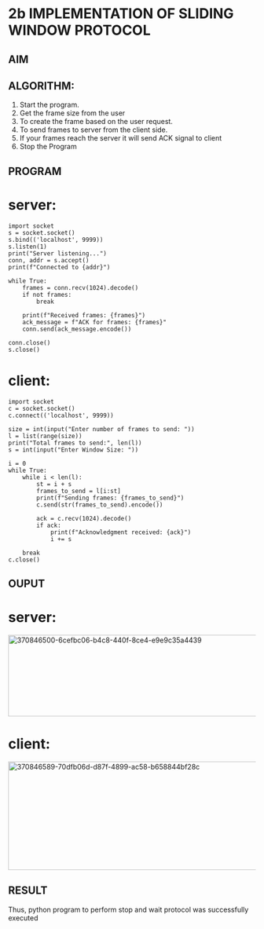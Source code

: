 # 2b IMPLEMENTATION OF SLIDING WINDOW PROTOCOL
## AIM
## ALGORITHM:
1. Start the program.
2. Get the frame size from the user
3. To create the frame based on the user request.
4. To send frames to server from the client side.
5. If your frames reach the server it will send ACK signal to client
6. Stop the Program
## PROGRAM
# server:
```
import socket
s = socket.socket()
s.bind(('localhost', 9999))
s.listen(1)
print("Server listening...")
conn, addr = s.accept()
print(f"Connected to {addr}")

while True:
    frames = conn.recv(1024).decode()
    if not frames:
        break

    print(f"Received frames: {frames}")
    ack_message = f"ACK for frames: {frames}"
    conn.send(ack_message.encode())

conn.close()  
s.close()
```
# client:
```
import socket
c = socket.socket()
c.connect(('localhost', 9999))

size = int(input("Enter number of frames to send: "))
l = list(range(size))  
print("Total frames to send:", len(l))
s = int(input("Enter Window Size: "))

i = 0
while True:
    while i < len(l):
        st = i + s
        frames_to_send = l[i:st]  
        print(f"Sending frames: {frames_to_send}")
        c.send(str(frames_to_send).encode())  

        ack = c.recv(1024).decode()  
        if ack:
            print(f"Acknowledgment received: {ack}")
            i += s  

    break
c.close()  
```
## OUPUT
# server:
<img width="690" height="166" alt="370846500-6cefbc06-b4c8-440f-8ce4-e9e9c35a4439" src="https://github.com/user-attachments/assets/f96d82b4-a389-41d4-86dc-39d4f33ab608" />

# client:
<img width="699" height="221" alt="370846589-70dfb06d-d87f-4899-ac58-b658844bf28c" src="https://github.com/user-attachments/assets/4eb702de-a032-4ae1-932a-2bd31a679702" />

## RESULT
Thus, python program to perform stop and wait protocol was successfully executed
